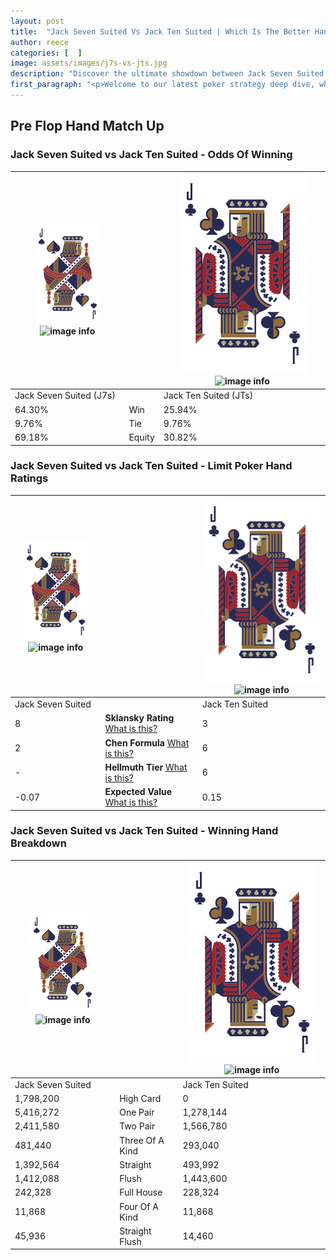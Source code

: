 ```yaml
---
layout: post
title:  "Jack Seven Suited Vs Jack Ten Suited | Which Is The Better Hand In Poker? A Complete Guide"
author: reece
categories: [  ]
image: assets/images/j7s-vs-jts.jpg
description: "Discover the ultimate showdown between Jack Seven Suited and Jack Ten Suited in poker! Uncover the odds, strategies, and scenarios where one hand triumphs over the other. Get ready to up your poker game with this thrilling analysis."
first_paragraph: "<p>Welcome to our latest poker strategy deep dive, where we're pitting two distinct hands against each other in a high-stakes showdown: Jack Seven Suited vs Jack Ten Suited.</p><p>In the dynamic world of poker, every decision counts, and knowing which hand holds the upper hand is key to your success at the table.</p><p>In this article, we'll dissect these two hands, explore the scenarios where one dominates the other, and equip you with the knowledge to make strategic choices that can tip the odds in your favor.</p><p>Get ready to unravel the intriguing dynamics of these poker hands and elevate your game to new heights.</p>"
---
```




[comment]: # (sp0)

## Pre Flop Hand Match Up

<div class="table hand-ratings" markdown="1"> 



### Jack Seven Suited vs Jack Ten Suited - Odds Of Winning


    
| ![image info](assets/images/hand1/J.png) ![image info](assets/images/hand1/7s.png) |  | ![image info](assets/images/hand2/J.png) ![image info](assets/images/hand2/Ts.png) |
| -------- | -------- | -------- |
| Jack Seven Suited (J7s) |  | Jack Ten Suited (JTs) |
| 64.30% | Win | 25.94% |
| 9.76% | Tie | 9.76% |
| 69.18% | Equity | 30.82% |




[comment]: # (sp1)



### Jack Seven Suited vs Jack Ten Suited - Limit Poker Hand Ratings


    
| ![image info](assets/images/hand1/J.png) ![image info](assets/images/hand1/7s.png) |  | ![image info](assets/images/hand2/J.png) ![image info](assets/images/hand2/Ts.png) |
| -------- | -------- | -------- |
| Jack Seven Suited |  | Jack Ten Suited |
| 8 | **Sklansky Rating** [What is this?](/sklansky-rating-explained) | 3 |
| 2 | **Chen Formula** [What is this?](/chen-formula-explained) | 6 |
| - | **Hellmuth Tier** [What is this?](/Hellmuth-tier-explained) | 6 |
| -0.07 | **Expected Value** [What is this?](/expected-value-explained) | 0.15 |




[comment]: # (sp2)



### Jack Seven Suited vs Jack Ten Suited - Winning Hand Breakdown


    
| ![image info](assets/images/hand1/J.png) ![image info](assets/images/hand1/7s.png) |  | ![image info](assets/images/hand2/J.png) ![image info](assets/images/hand2/Ts.png) |
| -------- | -------- | -------- |
| Jack Seven Suited |  | Jack Ten Suited |
| 1,798,200 | High Card | 0 |
| 5,416,272 | One Pair | 1,278,144 |
| 2,411,580 | Two Pair | 1,566,780 |
| 481,440 | Three Of A Kind | 293,040 |
| 1,392,564 | Straight | 493,992 |
| 1,412,088 | Flush | 1,443,600 |
| 242,328 | Full House | 228,324 |
| 11,868 | Four Of A Kind | 11,868 |
| 45,936 | Straight Flush | 14,460 |




[comment]: # (sp3)



</div>

[comment]: # (sp4)



[comment]: # (sp5)

